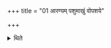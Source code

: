 +++
title = "01 आरण्यम् पशुमाखुं वोपशये"

+++

<details><summary>थिते</summary>

आरण्यं पशुमाखुं वोपशये निर्दिशेत् १
</details>
